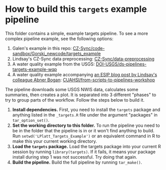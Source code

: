 
# How to build this `targets` example pipeline

This folder contains a simple, example targets pipeline. To see a more complex
pipeline example, see the following options:

1. Galen's example in this repo: [CZ-Sync/code-sandbox/Gorski_newcode/targets_example](https://github.com/CZ-Sync/code-sandbox/tree/main/Gorski_newcode)
1. Lindsay's CZ-Sync data preprocessing: [CZ-Sync/data-preprocessing](https://github.com/CZ-Sync/data-preprocessing)
1. A water quality example from the USGS: [DOI-USGS/ds-pipelines-targets-example-wqp](https://github.com/DOI-USGS/ds-pipelines-targets-example-wqp)
1. A water quality example accompanying [an ESIP blog post by Lindsay's colleague Abner Bogan](https://www.esipfed.org/guest-blog-reproducible-data-pipelines-in-r-with-targets/): [CUAHSI/from-scripts-to-pipelines-workshop](https://github.com/CUAHSI/from-scripts-to-pipelines-workshop)

The pipeline downloads some USGS NWIS data, calculates some summaries, then creates 
a plot. It is separated into 3 different "phases" to try to group parts of the 
workflow. Follow the steps below to build it.

1. **Install dependencies.** First, you need to install the `targets` package and 
anything listed in the `_targets.R` file under the argument "packages" in `tar_option_set()`.
1. **Set the working directory to this folder.** To run the pipeline you need to be in 
the folder that the pipeline is in or it won't find anything to build. Run 
`setwd('LPlatt_Targets_Example')` or an equivalent command in R to make this 
your current working directory.
1. **Load the `targets` package.** Load the targets package into your current 
R session by running `library(targets)`. If it fails, it means your package 
install during step 1 was not successful. Try doing that again.
1. **Build the pipeline.** Build the full pipeline by running `tar_make()`.
